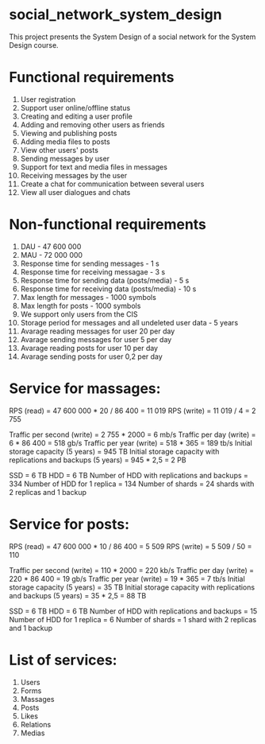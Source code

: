 # social_network_system_design
This project presents the System Design of a social network for the System Design course.

# Functional requirements

1. User registration
2. Support user online/offline status
3. Creating and editing a user profile
4. Adding and removing other users as friends
5. Viewing and publishing posts
6. Adding media files to posts
7. View other users' posts
8. Sending messages by user
9. Support for text and media files in messages
10. Receiving messages by the user
11. Create a chat for communication between several users
12. View all user dialogues and chats


# Non-functional requirements

1. DAU - 47 600 000
2. MAU - 72 000 000
3. Response time for sending messages - 1 s
4. Response time for receiving messagae - 3 s
5. Response time for sending data (posts/media) - 5 s
6. Response time for receiving data (posts/media) - 10 s
7. Max length for messages - 1000 symbols
8. Max length for posts - 1000 symbols
9. We support only users from the CIS
10. Storage period for messages and all undeleted user data - 5 years
11. Avarage reading messages for user 20 per day
12. Avarage sending messages for user 5 per day
13. Avarage reading posts for user 10 per day
14. Avarage sending posts for user 0,2 per day

# Service for massages:

RPS (read) = 47 600 000 * 20 / 86 400 = 11 019
RPS (write) = 11 019 / 4 = 2 755

Traffic per second (write) = 2 755 * 2000 = 6 mb/s
Traffic per day (write) = 6 * 86 400 = 518 gb/s
Traffic per year (write) = 518 * 365 = 189 tb/s
Initial storage capacity (5 years) = 945 TB
Initial storage capacity with replications and backups (5 years) = 945 * 2,5 = 2 PB

SSD = 6 TB
HDD = 6 TB
Number of HDD with replications and backups = 334
Number of HDD for 1 replica = 134
Number of shards = 24 shards with 2 replicas and 1 backup

# Service for posts:
RPS (read) = 47 600 000 * 10 / 86 400 = 5 509
RPS (write) = 5 509 / 50 = 110

Traffic per second (write) = 110 * 2000 = 220 kb/s
Traffic per day (write) = 220 * 86 400 = 19 gb/s
Traffic per year (write) = 19 * 365 = 7 tb/s
Initial storage capacity (5 years) = 35 TB
Initial storage capacity with replications and backups (5 years) = 35 * 2,5 = 88 TB

SSD = 6 TB
HDD = 6 TB
Number of HDD with replications and backups = 15
Number of HDD for 1 replica = 6 
Number of shards = 1 shard with 2 replicas and 1 backup



# List of services:
1. Users
2. Forms
3. Massages
4. Posts
5. Likes
6. Relations
7. Medias


